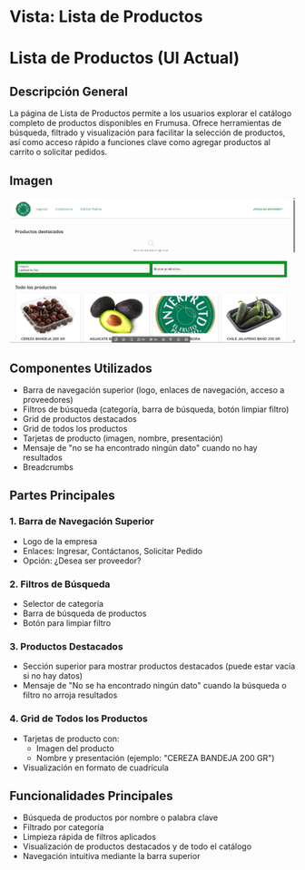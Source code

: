 # Vista: Lista de Productos

# Lista de Productos (UI Actual)

## Descripción General
La página de Lista de Productos permite a los usuarios explorar el catálogo completo de productos disponibles en Frumusa. Ofrece herramientas de búsqueda, filtrado y visualización para facilitar la selección de productos, así como acceso rápido a funciones clave como agregar productos al carrito o solicitar pedidos.

## Imagen
![Lista de Productos de Frumusa](./vistas_images/lista_productos.png)

## Componentes Utilizados
- Barra de navegación superior (logo, enlaces de navegación, acceso a proveedores)
- Filtros de búsqueda (categoría, barra de búsqueda, botón limpiar filtro)
- Grid de productos destacados
- Grid de todos los productos
- Tarjetas de producto (imagen, nombre, presentación)
- Mensaje de "no se ha encontrado ningún dato" cuando no hay resultados
- Breadcrumbs

## Partes Principales

### 1. Barra de Navegación Superior
- Logo de la empresa
- Enlaces: Ingresar, Contáctanos, Solicitar Pedido
- Opción: ¿Desea ser proveedor?

### 2. Filtros de Búsqueda
- Selector de categoría
- Barra de búsqueda de productos
- Botón para limpiar filtro

### 3. Productos Destacados
- Sección superior para mostrar productos destacados (puede estar vacía si no hay datos)
- Mensaje de "No se ha encontrado ningún dato" cuando la búsqueda o filtro no arroja resultados

### 4. Grid de Todos los Productos
- Tarjetas de producto con:
  - Imagen del producto
  - Nombre y presentación (ejemplo: "CEREZA BANDEJA 200 GR")
- Visualización en formato de cuadrícula


## Funcionalidades Principales
- Búsqueda de productos por nombre o palabra clave
- Filtrado por categoría
- Limpieza rápida de filtros aplicados
- Visualización de productos destacados y de todo el catálogo
- Navegación intuitiva mediante la barra superior
